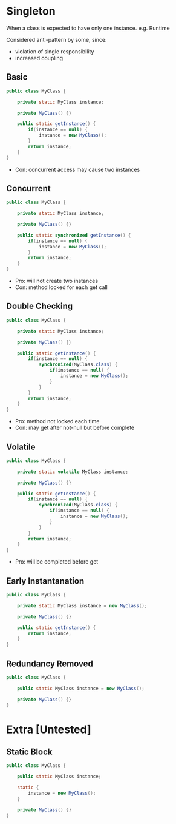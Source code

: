 
# Singleton

When a class is expected to have only one instance. e.g. Runtime

Considered anti-pattern by some, since:

- violation of single responsibility
- increased coupling

## Basic

```java
public class MyClass {

    private static MyClass instance;

    private MyClass() {}

    public static getInstance() {
        if(instance == null) {
            instance = new MyClass();
        }
        return instance;
    }
}
```

- Con: concurrent access may cause two instances

## Concurrent

```java
public class MyClass {

    private static MyClass instance;

    private MyClass() {}

    public static synchronized getInstance() {
        if(instance == null) {
            instance = new MyClass();
        }
        return instance;
    }
}
```

- Pro: will not create two instances
- Con: method locked for each get call

## Double Checking

```java
public class MyClass {

    private static MyClass instance;

    private MyClass() {}

    public static getInstance() {
        if(instance == null) {
            synchronized(MyClass.class) {
                if(instance == null) {
                    instance = new MyClass();
                }
            }
        }
        return instance;
    }
}
```

- Pro: method not locked each time
- Con: may get after not-null but before complete

## Volatile

```java
public class MyClass {

    private static volatile MyClass instance;

    private MyClass() {}

    public static getInstance() {
        if(instance == null) {
            synchronized(MyClass.class) {
                if(instance == null) {
                    instance = new MyClass();
                }
            }
        }
        return instance;
    }
}
```

- Pro: will be completed before get

## Early Instantanation

```java
public class MyClass {

    private static MyClass instance = new MyClass();

    private MyClass() {}

    public static getInstance() {
        return instance;
    }
}
```

## Redundancy Removed

```java
public class MyClass {

    public static MyClass instance = new MyClass();

    private MyClass() {}
}
```

# Extra [Untested]

## Static Block

```java
public class MyClass {

    public static MyClass instance;

    static {
        instance = new MyClass();
    }

    private MyClass() {}
}
```

